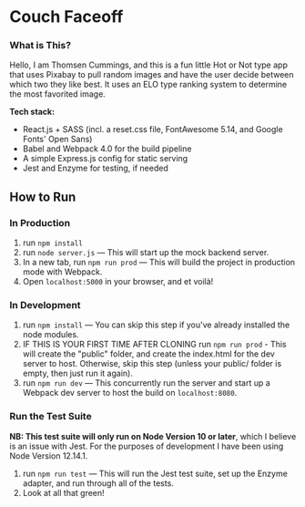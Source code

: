 # Couch Faceoff

### What is This?

Hello, I am Thomsen Cummings, and this is a fun little Hot or Not type app that uses Pixabay to pull random images and have the user decide between which two they like best. It uses an ELO type ranking system to determine the most favorited image.

**Tech stack:**

- React.js + SASS (incl. a reset.css file, FontAwesome 5.14, and Google Fonts' Open Sans)
- Babel and Webpack 4.0 for the build pipeline
- A simple Express.js config for static serving
- Jest and Enzyme for testing, if needed

## How to Run

### In Production

1. run `npm install`
2. run `node server.js` — This will start up the mock backend server.
3. In a new tab, run `npm run prod` — This will build the project in production mode with Webpack.
4. Open `localhost:5000` in your browser, and et voilà!

### In Development

1. run `npm install` — You can skip this step if you've already installed the node modules.
2. IF THIS IS YOUR FIRST TIME AFTER CLONING run `npm run prod` - This will create the "public" folder, and create the index.html for the dev server to host. Otherwise, skip this step (unless your public/ folder is empty, then just run it again).
3. run `npm run dev` — This concurrently run the server and start up a Webpack dev server to host the build on `localhost:8080`.

### Run the Test Suite

**NB: This test suite will only run on Node Version 10 or later**, which I believe is an issue with Jest. For the purposes of development I have been using Node Version 12.14.1.

1. run `npm run test` — This will run the Jest test suite, set up the Enzyme adapter, and run through all of the tests.
2. Look at all that green!
